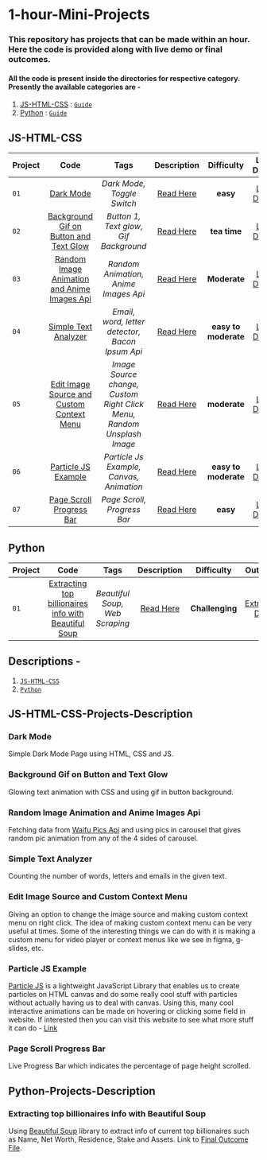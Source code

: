 # 1-hour-Mini-Projects  

### This repository has projects that can be made within an hour. Here the code is provided along with live demo or final outcomes. 
#### All the code is present inside the directories for respective category. Presently the available categories are - 

1. [JS-HTML-CSS](https://github.com/bhavesh-chaudhari/1hr_MiniProjects/tree/main/JS-HTML-CSS) : [```Guide```](#js-html-css)
2. [Python](https://github.com/bhavesh-chaudhari/1hr_MiniProjects/tree/main/Python/) : [```Guide```](#python)

## JS-HTML-CSS
| Project        | Code   |Tags | Description |Difficulty|Live Demo|
| ------------- |:-------:| :---:|:---:|:---:|:-----:|
| `01`  | [Dark Mode](https://github.com/bhavesh-chaudhari/1hr_MiniProjects/tree/main/JS-HTML-CSS/01-Dark-Mode) |*Dark Mode, Toggle Switch*|[Read Here](#dark-mode)|**easy**|[Live Demo](https://bhavesh-chaudhari.github.io/1hr_MiniProjects/JS-HTML-CSS/01-Dark-Mode/index.html) |
| `02`  | [Background Gif on Button and Text Glow](https://github.com/bhavesh-chaudhari/1hr_MiniProjects/tree/main/JS-HTML-CSS/02-Button-1) |*Button 1, Text glow, Gif Background*|[Read Here](#background-gif-on-button-and-text-glow)|**tea time**|[Live Demo](https://bhavesh-chaudhari.github.io/1hr_MiniProjects/JS-HTML-CSS/02-Button-1/button1.html) |
| `03`  | [Random Image Animation and Anime Images Api](https://github.com/bhavesh-chaudhari/Slider-and-Random-Anime-Image-Gif) |*Random Animation, Anime Images Api*|[Read Here](#random-image-animation-and-anime-images-api)|**Moderate**|[Live Demo](https://codepen.io/bhavesh_c/full/zYwqMLj) |
| `04`  | [Simple Text Analyzer](https://bhavesh-chaudhari.github.io/1hr_MiniProjects/JS-HTML-CSS/04-Word-Counter/word-counter.html) |*Email, word, letter detector, Bacon Ipsum Api*|[Read Here](#simple-text-analyzer)|**easy to moderate**|[Live Demo](https://bhavesh-chaudhari.github.io/1hr_MiniProjects/JS-HTML-CSS/04-Word-Counter/word-counter.html) |
| `05`  | [Edit Image Source and Custom Context Menu](https://github.com/bhavesh-chaudhari/1hr_MiniProjects/tree/main/JS-HTML-CSS/05-Image-Source-Change-%26-Custom-Right-Click-Menu) |*Image Source change, Custom Right Click Menu, Random Unsplash Image*|[Read Here](#edit-image-source-and-custom-context-menu)|**moderate**|[Live Demo](https://bhavesh-chaudhari.github.io/1hr_MiniProjects/JS-HTML-CSS/05-Image-Source-Change-&-Custom-Right-Click-Menu/index.html) |
| `06`  | [Particle JS Example](https://github.com/bhavesh-chaudhari/1hr_MiniProjects/tree/main/JS-HTML-CSS/06-Particles-Js) |*Particle Js Example, Canvas, Animation*|[Read Here](#particle-js-example)|**easy to moderate**|[Live Demo](https://bhavesh-chaudhari.github.io/1hr_MiniProjects/JS-HTML-CSS/06-Particles-Js/index.html) |
| `07`  | [Page Scroll Progress Bar](https://github.com/bhavesh-chaudhari/1hr_MiniProjects/tree/main/JS-HTML-CSS/07-Page-Scroll-Progress-Bar) |*Page Scroll, Progress Bar*|[Read Here](#page-scroll-progress-bar)|**easy**|[Live Demo](https://bhavesh-chaudhari.github.io/1hr_MiniProjects/JS-HTML-CSS/07-Page-Scroll-Progress-Bar/index.html) |

## Python
| Project        | Code   |Tags | Description |Difficulty|Outcome|
| ------------- |:-------:| :---:|:---:|:---:|:-----:|
|`01`|[Extracting top billionaires info with Beautiful Soup](https://github.com/bhavesh-chaudhari/1hr_MiniProjects/tree/main/Python/01-Extracting-top-billionaires-Info-with-Beautiful-Soup)|*Beautiful Soup, Web Scraping*|[Read Here](#extracting-top-billionaires-info-with-beautiful-soup)|**Challenging**|[Extracted Data](https://github.com/bhavesh-chaudhari/1hr_MiniProjects/blob/main/Python/01-Extracting-top-billionaires-Info-with-Beautiful-Soup/billionaires_data.js)|
## Descriptions -

 1. [```JS-HTML-CSS```](#js-html-css-projects-description)
 2. [```Python```](#python-projects-description)

## JS-HTML-CSS-Projects-Description

### Dark Mode

Simple Dark Mode Page using HTML, CSS and JS.

### Background Gif on Button and Text Glow

Glowing text animation with CSS and using gif in button background.

### Random Image Animation and Anime Images Api

Fetching data from [Waifu Pics Api](https://waifu.pics/) and using pics in carousel that gives random pic animation from any of the 4 sides of carousel.

### Simple Text Analyzer

Counting the number of words, letters and emails in the given text.

### Edit Image Source and Custom Context Menu

Giving an option to change the image source and making custom context menu on right click. The idea of making custom context menu can be very useful at times. Some of the interesting things we can do with it is making a custom menu for video player or context menus like we see in figma, g-slides, etc.

### Particle JS Example

[Particle JS](https://github.com/VincentGarreau/particles.js/) is a lightweight JavaScript Library that enables us to create particles on HTML canvas and do some really cool stuff with particles without actually having us to deal with canvas. Using this, many cool interactive animations can be made on hovering or clicking some field in website. If interested then you can visit this website to see what more stuff it can do - [Link](https://vincentgarreau.com/particles.js/)

### Page Scroll Progress Bar

Live Progress Bar which indicates the percentage of page height scrolled.

## Python-Projects-Description

### Extracting top billionaires info with Beautiful Soup
Using [Beautiful Soup](https://www.crummy.com/software/BeautifulSoup/) library to extract info of current top billionaires such as Name, Net Worth, Residence, Stake and Assets. Link to [Final Outcome File](https://github.com/bhavesh-chaudhari/1hr_MiniProjects/blob/main/Python/01-Extracting-top-billionaires-Info-with-Beautiful-Soup/billionaires_data.js).
